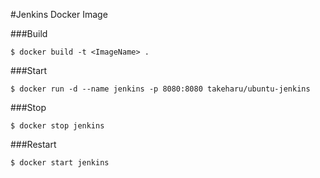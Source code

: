 #Jenkins Docker Image

###Build
```
$ docker build -t <ImageName> .
```
###Start
```
$ docker run -d --name jenkins -p 8080:8080 takeharu/ubuntu-jenkins
```
###Stop
```
$ docker stop jenkins
```
###Restart
```
$ docker start jenkins
```
